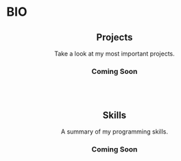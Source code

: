 # BIO

<h2 align="center">Projects</h2>
<p align="center">Take a look at my most important projects.</p>
<h3 align="center">Coming Soon</h3>

<br>
<br>

<h2 align="center">Skills</h2>
<p align="center">A summary of my programming skills.</p>
<h3 align="center">Coming Soon</h3>